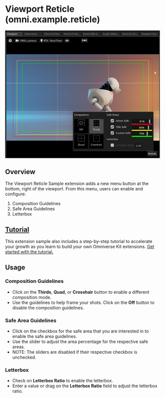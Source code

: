 # Viewport Reticle (omni.example.reticle) 
![Camera Reticle Preview](../data/preview.png)

## Overview

The Viewport Reticle Sample extension adds a new menu button at the bottom, right of the viewport. From this menu, users can enable and configure:
1. Composition Guidelines
2. Safe Area Guidelines
3. Letterbox

## [Tutorial](../../../tutorial/tutorial.md)
This extension sample also includes a step-by-step tutorial to accelerate your growth as you learn to build your own
Omniverse Kit extensions. [Get started with the tutorial.](../../../tutorial/tutorial.md)

## Usage
### Composition Guidelines
* Click on the **Thirds**, **Quad**, or **Crosshair** button to enable a different composition mode. 
* Use the guidelines to help frame your shots. Click on the **Off** button to disable the composition guidelines.

### Safe Area Guidelines
* Click on the checkbox for the safe area that you are interested in to enable the safe area guidelines.
* Use the slider to adjust the area percentage for the respective safe areas.
* NOTE: The sliders are disabled if their respective checkbox is unchecked.

### Letterbox
* Check on **Letterbox Ratio** to enable the letterbox.
* Enter a value or drag on the **Letterbox Ratio** field to adjust the letterbox ratio.